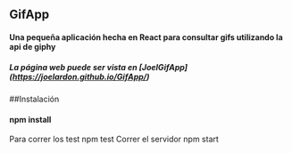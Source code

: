 ## GifApp
#### Una pequeña aplicación hecha en React para consultar gifs utilizando la api de giphy
##### La página web puede ser vista en [JoelGifApp] (https://joelardon.github.io/GifApp/)
##Instalación
#### npm install
Para correr los test 
npm test
Correr el servidor
npm start
